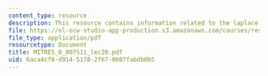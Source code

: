 ```yaml
---
content_type: resource
description: This resource contains information related to the laplace transform.
file: https://ol-ocw-studio-app-production.s3.amazonaws.com/courses/res-6-007-signals-and-systems-spring-2011/6aca4cf8d91451782f670607fabdb0b5_MITRES_6_007S11_lec20.pdf
file_type: application/pdf
resourcetype: Document
title: MITRES_6_007S11_lec20.pdf
uid: 6aca4cf8-d914-5178-2f67-0607fabdb0b5
---
```

